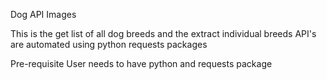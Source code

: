 Dog API Images


This is the get list of all dog breeds and the extract individual breeds
API's are automated using python requests packages

Pre-requisite
User needs to have python and requests package

 
